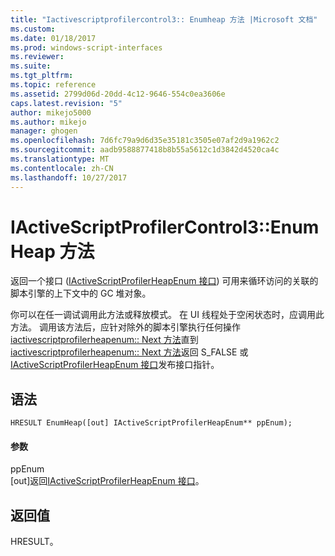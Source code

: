 ```yaml
---
title: "Iactivescriptprofilercontrol3:: Enumheap 方法 |Microsoft 文档"
ms.custom: 
ms.date: 01/18/2017
ms.prod: windows-script-interfaces
ms.reviewer: 
ms.suite: 
ms.tgt_pltfrm: 
ms.topic: reference
ms.assetid: 2799d06d-20dd-4c12-9646-554c0ea3606e
caps.latest.revision: "5"
author: mikejo5000
ms.author: mikejo
manager: ghogen
ms.openlocfilehash: 7d6fc79a9d6d35e35181c3505e07af2d9a1962c2
ms.sourcegitcommit: aadb9588877418b8b55a5612c1d3842d4520ca4c
ms.translationtype: MT
ms.contentlocale: zh-CN
ms.lasthandoff: 10/27/2017
---
```

# <a name="iactivescriptprofilercontrol3enumheap-method"></a>IActiveScriptProfilerControl3::EnumHeap 方法
返回一个接口 ([IActiveScriptProfilerHeapEnum 接口](../../winscript/reference/iactivescriptprofilerheapenum-interface.md)) 可用来循环访问的关联的脚本引擎的上下文中的 GC 堆对象。  
  
 你可以在任一调试调用此方法或释放模式。 在 UI 线程处于空闲状态时，应调用此方法。 调用该方法后，应针对除外的脚本引擎执行任何操作[iactivescriptprofilerheapenum:: Next 方法](../../winscript/reference/iactivescriptprofilerheapenum-next-method.md)直到[iactivescriptprofilerheapenum:: Next 方法](../../winscript/reference/iactivescriptprofilerheapenum-next-method.md)返回 S_FALSE 或[IActiveScriptProfilerHeapEnum 接口](../../winscript/reference/iactivescriptprofilerheapenum-interface.md)发布接口指针。  
  
## <a name="syntax"></a>语法  
  
```  
HRESULT EnumHeap([out] IActiveScriptProfilerHeapEnum** ppEnum);  
```  
  
#### <a name="parameters"></a>参数  
 ppEnum  
 [out]返回[IActiveScriptProfilerHeapEnum 接口](../../winscript/reference/iactivescriptprofilerheapenum-interface.md)。  
  
## <a name="return-value"></a>返回值  
 HRESULT。